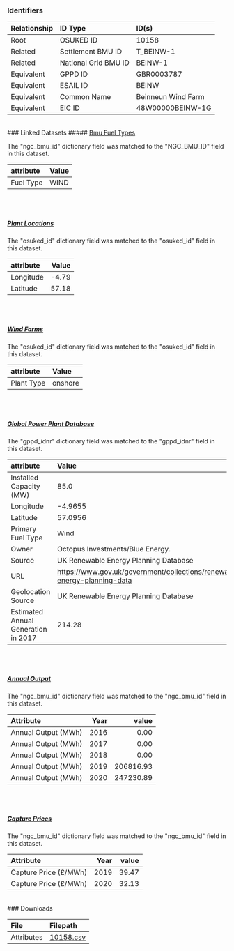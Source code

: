 ### Identifiers

| Relationship   | ID Type              | ID(s)              |
|:---------------|:---------------------|:-------------------|
| Root           | OSUKED ID            | 10158              |
| Related        | Settlement BMU ID    | T_BEINW-1          |
| Related        | National Grid BMU ID | BEINW-1            |
| Equivalent     | GPPD ID              | GBR0003787         |
| Equivalent     | ESAIL ID             | BEINW              |
| Equivalent     | Common Name          | Beinneun Wind Farm |
| Equivalent     | EIC ID               | 48W00000BEINW-1G   |

<br>
### Linked Datasets
##### <a href="https://osuked.github.io/Power-Station-Dictionary/datasets/bmu-fuel-types">Bmu Fuel Types</a>



The "ngc_bmu_id" dictionary field was matched to the "NGC_BMU_ID" field in this dataset.

| attribute   | Value   |
|:------------|:--------|
| Fuel Type   | WIND    |

<br><br>
##### <a href="https://osuked.github.io/Power-Station-Dictionary/datasets/plant-locations">Plant Locations</a>



The "osuked_id" dictionary field was matched to the "osuked_id" field in this dataset.

| attribute   |   Value |
|:------------|--------:|
| Longitude   |   -4.79 |
| Latitude    |   57.18 |

<br><br>
##### <a href="https://osuked.github.io/Power-Station-Dictionary/datasets/wind-farms">Wind Farms</a>



The "osuked_id" dictionary field was matched to the "osuked_id" field in this dataset.

| attribute   | Value   |
|:------------|:--------|
| Plant Type  | onshore |

<br><br>
##### <a href="https://osuked.github.io/Power-Station-Dictionary/datasets/global-power-plant-database">Global Power Plant Database</a>



The "gppd_idnr" dictionary field was matched to the "gppd_idnr" field in this dataset.

| attribute                           | Value                                                                    |
|:------------------------------------|:-------------------------------------------------------------------------|
| Installed Capacity (MW)             | 85.0                                                                     |
| Longitude                           | -4.9655                                                                  |
| Latitude                            | 57.0956                                                                  |
| Primary Fuel Type                   | Wind                                                                     |
| Owner                               | Octopus Investments/Blue Energy.                                         |
| Source                              | UK Renewable Energy Planning Database                                    |
| URL                                 | https://www.gov.uk/government/collections/renewable-energy-planning-data |
| Geolocation Source                  | UK Renewable Energy Planning Database                                    |
| Estimated Annual Generation in 2017 | 214.28                                                                   |

<br><br>
##### <a href="https://osuked.github.io/Power-Station-Dictionary/datasets/annual-output">Annual Output</a>



The "ngc_bmu_id" dictionary field was matched to the "ngc_bmu_id" field in this dataset.

| Attribute           |   Year |     value |
|:--------------------|-------:|----------:|
| Annual Output (MWh) |   2016 |      0.00 |
| Annual Output (MWh) |   2017 |      0.00 |
| Annual Output (MWh) |   2018 |      0.00 |
| Annual Output (MWh) |   2019 | 206816.93 |
| Annual Output (MWh) |   2020 | 247230.89 |

<br><br>
##### <a href="https://osuked.github.io/Power-Station-Dictionary/datasets/capture-prices">Capture Prices</a>



The "ngc_bmu_id" dictionary field was matched to the "ngc_bmu_id" field in this dataset.

| Attribute             |   Year |   value |
|:----------------------|-------:|--------:|
| Capture Price (£/MWh) |   2019 |   39.47 |
| Capture Price (£/MWh) |   2020 |   32.13 |


<br>
### Downloads


| File       | Filepath                                                                              |
|:-----------|:--------------------------------------------------------------------------------------|
| Attributes | [10158.csv](https://osuked.github.io/Power-Station-Dictionary/object_attrs/10158.csv) |

